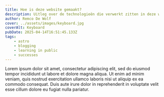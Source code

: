 ```yaml
---
title: Hoe is deze website gemaakt?
description: Uitleg over de technologieën die verwerkt zitten in deze website.
author: Remco De Wolf
cover: ../assets/images/keyboard.jpg
coverAlt: Keyboard
pubDate: 2025-04-14T16:51:45.133Z
tags:
    - astro
    - blogging
    - learning in public
    - successes
---
```


Lorem ipsum dolor sit amet, consectetur adipiscing elit, sed do eiusmod tempor incididunt ut labore et dolore magna aliqua. Ut enim ad minim veniam, quis nostrud exercitation ullamco laboris nisi ut aliquip ex ea commodo consequat. Duis aute irure dolor in reprehenderit in voluptate velit esse cillum dolore eu fugiat nulla pariatur.